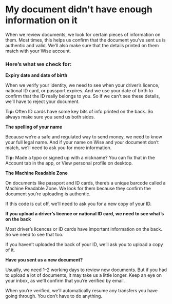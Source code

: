 # My document didn't have enough information on it

When we review documents, we look for certain pieces of information on them. Most times, this helps us confirm that the document you’ve sent us is authentic and valid. We’ll also make sure that the details printed on them match with your Wise account. 

### Here’s what we check for:

**Expiry date and date of birth**

When we verify your identity, we need to see when your driver’s licence, national ID card, or passport expires. And we use your date of birth to confirm that the ID really belongs to you. So if we can’t see these details, we’ll have to reject your document. 

**Tip:** Often ID cards have some key bits of info printed on the back. So always make sure you send us both sides. 

**The spelling of your name**

Because we’re a safe and regulated way to send money, we need to know your full legal name. And if your name on Wise and your document don’t match, we’ll need to ask you for more information.

 **Tip:** Made a typo or signed up with a nickname? You can fix that in the Account tab in the app, or View personal profile on desktop. 

**The Machine Readable Zone**

On documents like passport and ID cards, there’s a unique barcode called a Machine Readable Zone. We look for them because they confirm the document you’re uploading is authentic.

If this code is cut off, we’ll need to ask you for a new copy of your ID. 

**If you upload a driver’s licence or national ID card, we need to see what’s on the back**

Most driver’s licences or ID cards have important information on the back. So we need to see that too.

If you haven’t uploaded the back of your ID, we’ll ask you to upload a copy of it. 

**Have you sent us a new document?**

Usually, we need 1–2 working days to review new documents. But if you had to upload a lot of documents, it may take us a little longer. Keep an eye on your inbox, as we’ll confirm that you’re verified by email. 

When you’re verified, we’ll automatically resume any transfers you have going through. You don’t have to do anything.